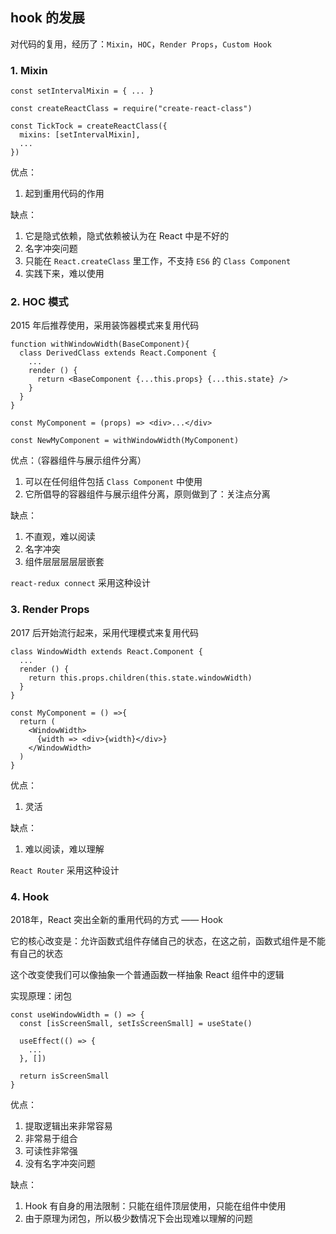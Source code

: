## hook 的发展
对代码的复用，经历了：`Mixin`，`HOC`，`Render Props`，`Custom Hook`

### 1. Mixin
```tsx
const setIntervalMixin = { ... }

const createReactClass = require("create-react-class")

const TickTock = createReactClass({
  mixins: [setIntervalMixin],
  ...
})
```
优点：
  1. 起到重用代码的作用

缺点：
  1. 它是隐式依赖，隐式依赖被认为在 React 中是不好的
  2. 名字冲突问题
  3. 只能在 `React.createClass` 里工作，不支持 `ES6` 的 `Class Component`
  4. 实践下来，难以使用

### 2. HOC 模式

2015 年后推荐使用，采用装饰器模式来复用代码

```tsx
function withWindowWidth(BaseComponent){
  class DerivedClass extends React.Component {
    ...
    render () {
      return <BaseComponent {...this.props} {...this.state} />
    }
  }
}

const MyComponent = (props) => <div>...</div>

const NewMyComponent = withWindowWidth(MyComponent) 
```

优点：（容器组件与展示组件分离）
  1. 可以在任何组件包括 `Class Component` 中使用
  2. 它所倡导的容器组件与展示组件分离，原则做到了：关注点分离

缺点：
  1. 不直观，难以阅读
  2. 名字冲突
  3. 组件层层层层层嵌套

`react-redux connect` 采用这种设计

### 3. Render Props

2017 后开始流行起来，采用代理模式来复用代码

```tsx
class WindowWidth extends React.Component {
  ...
  render () {
    return this.props.children(this.state.windowWidth)
  }
}

const MyComponent = () =>{
  return (
    <WindowWidth>
      {width => <div>{width}</div>}
    </WindowWidth>
  )
}
```
优点：
  1. 灵活

缺点：
  1. 难以阅读，难以理解

`React Router` 采用这种设计

### 4. Hook

2018年，React 突出全新的重用代码的方式 —— Hook

它的核心改变是：允许函数式组件存储自己的状态，在这之前，函数式组件是不能有自己的状态

这个改变使我们可以像抽象一个普通函数一样抽象 React 组件中的逻辑

实现原理：闭包

```tsx
const useWindowWidth = () => {
  const [isScreenSmall, setIsScreenSmall] = useState()
  
  useEffect(() => {
    ...
  }, [])
  
  return isScreenSmall
}
```

优点：
  1. 提取逻辑出来非常容易
  2. 非常易于组合
  3. 可读性非常强
  4. 没有名字冲突问题

缺点：
  1. Hook 有自身的用法限制：只能在组件顶层使用，只能在组件中使用
  2. 由于原理为闭包，所以极少数情况下会出现难以理解的问题